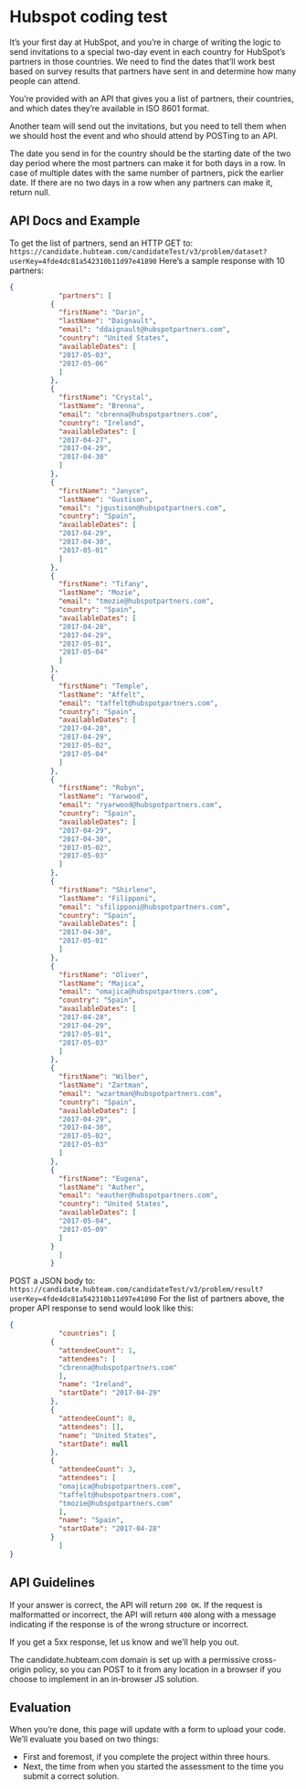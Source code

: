# Hubspot coding test
It’s your first day at HubSpot, and you’re in charge of writing the logic to send invitations to a special two-day event in each country for HubSpot’s partners in those countries. We need to find the dates that’ll work best based on survey results that partners have sent in and determine how many people can attend.

You’re provided with an API that gives you a list of partners, their countries, and which dates they’re available in ISO 8601 format.

Another team will send out the invitations, but you need to tell them when we should host the event and who should attend by POSTing to an API.

The date you send in for the country should be the starting date of the two day period where the most partners can make it for both days in a row. In case of multiple dates with the same number of partners, pick the earlier date. If there are no two days in a row when any partners can make it, return null.

## API Docs and Example
To get the list of partners, send an HTTP GET to:
`https://candidate.hubteam.com/candidateTest/v3/problem/dataset?userKey=4fde4dc81a542310b11d97e41890`
Here’s a sample response with 10 partners:
```json
{
            "partners": [
          {
            "firstName": "Darin",
            "lastName": "Daignault",
            "email": "ddaignault@hubspotpartners.com",
            "country": "United States",
            "availableDates": [
            "2017-05-03",
            "2017-05-06"
            ]
          },
          {
            "firstName": "Crystal",
            "lastName": "Brenna",
            "email": "cbrenna@hubspotpartners.com",
            "country": "Ireland",
            "availableDates": [
            "2017-04-27",
            "2017-04-29",
            "2017-04-30"
            ]
          },
          {
            "firstName": "Janyce",
            "lastName": "Gustison",
            "email": "jgustison@hubspotpartners.com",
            "country": "Spain",
            "availableDates": [
            "2017-04-29",
            "2017-04-30",
            "2017-05-01"
            ]
          },
          {
            "firstName": "Tifany",
            "lastName": "Mozie",
            "email": "tmozie@hubspotpartners.com",
            "country": "Spain",
            "availableDates": [
            "2017-04-28",
            "2017-04-29",
            "2017-05-01",
            "2017-05-04"
            ]
          },
          {
            "firstName": "Temple",
            "lastName": "Affelt",
            "email": "taffelt@hubspotpartners.com",
            "country": "Spain",
            "availableDates": [
            "2017-04-28",
            "2017-04-29",
            "2017-05-02",
            "2017-05-04"
            ]
          },
          {
            "firstName": "Robyn",
            "lastName": "Yarwood",
            "email": "ryarwood@hubspotpartners.com",
            "country": "Spain",
            "availableDates": [
            "2017-04-29",
            "2017-04-30",
            "2017-05-02",
            "2017-05-03"
            ]
          },
          {
            "firstName": "Shirlene",
            "lastName": "Filipponi",
            "email": "sfilipponi@hubspotpartners.com",
            "country": "Spain",
            "availableDates": [
            "2017-04-30",
            "2017-05-01"
            ]
          },
          {
            "firstName": "Oliver",
            "lastName": "Majica",
            "email": "omajica@hubspotpartners.com",
            "country": "Spain",
            "availableDates": [
            "2017-04-28",
            "2017-04-29",
            "2017-05-01",
            "2017-05-03"
            ]
          },
          {
            "firstName": "Wilber",
            "lastName": "Zartman",
            "email": "wzartman@hubspotpartners.com",
            "country": "Spain",
            "availableDates": [
            "2017-04-29",
            "2017-04-30",
            "2017-05-02",
            "2017-05-03"
            ]
          },
          {
            "firstName": "Eugena",
            "lastName": "Auther",
            "email": "eauther@hubspotpartners.com",
            "country": "United States",
            "availableDates": [
            "2017-05-04",
            "2017-05-09"
            ]
          }
            ]
          }
```
POST a JSON body to:
`https://candidate.hubteam.com/candidateTest/v3/problem/result?userKey=4fde4dc81a542310b11d97e41890`
For the list of partners above, the proper API response to send would look like this:
```json
{
            "countries": [
          {
            "attendeeCount": 1,
            "attendees": [
            "cbrenna@hubspotpartners.com"
            ],
            "name": "Ireland",
            "startDate": "2017-04-29"
          },
          {
            "attendeeCount": 0,
            "attendees": [],
            "name": "United States",
            "startDate": null
          },
          {
            "attendeeCount": 3,
            "attendees": [
            "omajica@hubspotpartners.com",
            "taffelt@hubspotpartners.com",
            "tmozie@hubspotpartners.com"
            ],
            "name": "Spain",
            "startDate": "2017-04-28"
          }
            ]
}
```

## API Guidelines
If your answer is correct, the API will return `200 OK`. If the request is malformatted or incorrect, the API will return `400` along with a message indicating if the response is of the wrong structure or incorrect.

If you get a 5xx response, let us know and we’ll help you out.

The candidate.hubteam.com domain is set up with a permissive cross-origin policy, so you can POST to it from any location in a browser if you choose to implement in an in-browser JS solution.

## Evaluation

When you’re done, this page will update with a form to upload your code. We’ll evaluate you based on two things:
* First and foremost, if you complete the project within three hours.
* Next, the time from when you started the assessment to the time you submit a correct solution.
